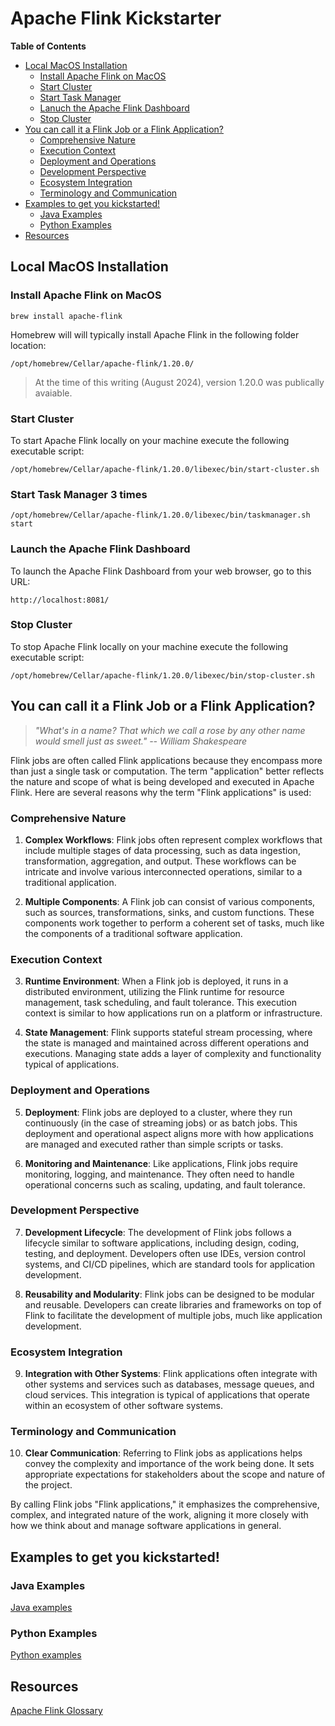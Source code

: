 # Apache Flink Kickstarter

**Table of Contents**

<!-- toc -->
+ [Local MacOS Installation](#local-macos-installation)
    - [Install Apache Flink on MacOS](#install-apache-flink-on-macos)
    - [Start Cluster](#start-cluster)
    - [Start Task Manager](#start-task-manager)
    - [Lanuch the Apache Flink Dashboard](#lanuch-the-apache-flink-dashboard)
    - [Stop Cluster](#stop-cluster)
+ [You can call it a Flink Job or a Flink Application?](#you-can-call-it-a-flink-job-or-a-flink-application)
    - [Comprehensive Nature](#comprehensive-nature)
    - [Execution Context](#execution-context)
    - [Deployment and Operations](#deployment-and-operations)
    - [Development Perspective](#development-perspective)
    - [Ecosystem Integration](#ecosystem-integration)
    - [Terminology and Communication](#terminology-and-communication)
+ [Examples to get you kickstarted!](#examples-to-get-you-kickstarted)
    - [Java Examples](#java-examples)
    - [Python Examples](#python-examples)
+ [Resources](#resources)
<!-- tocstop -->

## Local MacOS Installation

### Install Apache Flink on MacOS
```
brew install apache-flink
```

Homebrew will will typically install Apache Flink in the following folder location:
```
/opt/homebrew/Cellar/apache-flink/1.20.0/
```

> At the time of this writing (August 2024), version 1.20.0 was publically avaiable.

### Start Cluster
To start Apache Flink locally on your machine execute the following executable script: 
```
/opt/homebrew/Cellar/apache-flink/1.20.0/libexec/bin/start-cluster.sh
```

### Start Task Manager 3 times
```
/opt/homebrew/Cellar/apache-flink/1.20.0/libexec/bin/taskmanager.sh start
```

### Launch the Apache Flink Dashboard
To launch the Apache Flink Dashboard from your web browser, go to this URL:
```
http://localhost:8081/
```

### Stop Cluster
To stop Apache Flink locally on your machine execute the following executable script: 
```
/opt/homebrew/Cellar/apache-flink/1.20.0/libexec/bin/stop-cluster.sh
```

## You can call it a Flink Job or a Flink Application?

> _"What's in a name? That which we call a rose by any other name would smell just as sweet." -- William Shakespeare_

Flink jobs are often called Flink applications because they encompass more than just a single task or computation. The term "application" better reflects the nature and scope of what is being developed and executed in Apache Flink. Here are several reasons why the term "Flink applications" is used:

### Comprehensive Nature
1. **Complex Workflows**: Flink jobs often represent complex workflows that include multiple stages of data processing, such as data ingestion, transformation, aggregation, and output. These workflows can be intricate and involve various interconnected operations, similar to a traditional application.

2. **Multiple Components**: A Flink job can consist of various components, such as sources, transformations, sinks, and custom functions. These components work together to perform a coherent set of tasks, much like the components of a traditional software application.

### Execution Context
3. **Runtime Environment**: When a Flink job is deployed, it runs in a distributed environment, utilizing the Flink runtime for resource management, task scheduling, and fault tolerance. This execution context is similar to how applications run on a platform or infrastructure.

4. **State Management**: Flink supports stateful stream processing, where the state is managed and maintained across different operations and executions. Managing state adds a layer of complexity and functionality typical of applications.

### Deployment and Operations
5. **Deployment**: Flink jobs are deployed to a cluster, where they run continuously (in the case of streaming jobs) or as batch jobs. This deployment and operational aspect aligns more with how applications are managed and executed rather than simple scripts or tasks.

6. **Monitoring and Maintenance**: Like applications, Flink jobs require monitoring, logging, and maintenance. They often need to handle operational concerns such as scaling, updating, and fault tolerance.

### Development Perspective
7. **Development Lifecycle**: The development of Flink jobs follows a lifecycle similar to software applications, including design, coding, testing, and deployment. Developers often use IDEs, version control systems, and CI/CD pipelines, which are standard tools for application development.

8. **Reusability and Modularity**: Flink jobs can be designed to be modular and reusable. Developers can create libraries and frameworks on top of Flink to facilitate the development of multiple jobs, much like application development.

### Ecosystem Integration
9. **Integration with Other Systems**: Flink applications often integrate with other systems and services such as databases, message queues, and cloud services. This integration is typical of applications that operate within an ecosystem of other software systems.

### Terminology and Communication
10. **Clear Communication**: Referring to Flink jobs as applications helps convey the complexity and importance of the work being done. It sets appropriate expectations for stakeholders about the scope and nature of the project.

By calling Flink jobs "Flink applications," it emphasizes the comprehensive, complex, and integrated nature of the work, aligning it more closely with how we think about and manage software applications in general.

## Examples to get you kickstarted!

### Java Examples
[Java examples](java/README.md)

### Python Examples
[Python examples](python/README.md)

## Resources
[Apache Flink Glossary](Glossary.md)
